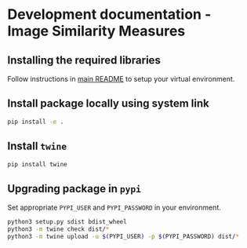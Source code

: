 # Development documentation - Image Similarity Measures

## Installing the required libraries

Follow instructions in [main README](README.md) to setup your virtual environment.

## Install package locally using system link
```bash
pip install -e .
```

## Install `twine`
```bash
pip install twine
```

## Upgrading package in `pypi`

Set appropriate `PYPI_USER` and `PYPI_PASSWORD` in your environment.
```bash
python3 setup.py sdist bdist_wheel
python3 -m twine check dist/*
python3 -m twine upload -u $(PYPI_USER) -p $(PYPI_PASSWORD) dist/*
```
